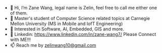 - 👋 Hi, I’m Zane Wang, legal name is Zelin, feel free to call me either one of them.
- 🌱 Master's student of Computer Science related topics at Carnegie Mellon University (MS in Mobile and IofT Engineering)
- 💞️ Interested in Software, AI, Embedded, GIS and more.
- 👔 Linkedin: https://www.linkedin.com/in/zane-wang7/ Please Connect with ME!!! 
- 📫 Reach me by zelinwang10@gmail.com  

<!---
Zelinewang/Zelinewang is a ✨ special ✨ repository because its `README.md` (this file) appears on your GitHub profile.
You can click the Preview link to take a look at your changes.
--->
